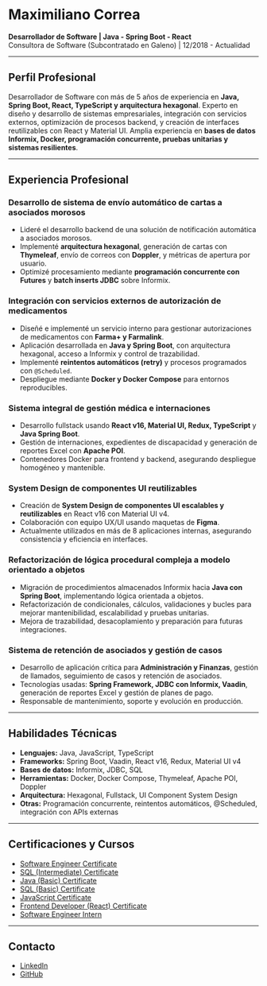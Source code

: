 # Maximiliano Correa
**Desarrollador de Software | Java - Spring Boot - React**  
Consultora de Software (Subcontratado en Galeno) | 12/2018 - Actualidad  

---

## Perfil Profesional
Desarrollador de Software con más de 5 años de experiencia en **Java, Spring Boot, React, TypeScript y arquitectura hexagonal**. Experto en diseño y desarrollo de sistemas empresariales, integración con servicios externos, optimización de procesos backend, y creación de interfaces reutilizables con React y Material UI. Amplia experiencia en **bases de datos Informix, Docker, programación concurrente, pruebas unitarias y sistemas resilientes**.

---

## Experiencia Profesional

### Desarrollo de sistema de envío automático de cartas a asociados morosos
- Lideré el desarrollo backend de una solución de notificación automática a asociados morosos.
- Implementé **arquitectura hexagonal**, generación de cartas con **Thymeleaf**, envío de correos con **Doppler**, y métricas de apertura por usuario.
- Optimizé procesamiento mediante **programación concurrente con Futures** y **batch inserts JDBC** sobre Informix.

### Integración con servicios externos de autorización de medicamentos
- Diseñé e implementé un servicio interno para gestionar autorizaciones de medicamentos con **Farma+ y Farmalink**.
- Aplicación desarrollada en **Java y Spring Boot**, con arquitectura hexagonal, acceso a Informix y control de trazabilidad.
- Implementé **reintentos automáticos (retry)** y procesos programados con `@Scheduled`.
- Despliegue mediante **Docker y Docker Compose** para entornos reproducibles.

### Sistema integral de gestión médica e internaciones
- Desarrollo fullstack usando **React v16, Material UI, Redux, TypeScript** y **Java Spring Boot**.
- Gestión de internaciones, expedientes de discapacidad y generación de reportes Excel con **Apache POI**.
- Contenedores Docker para frontend y backend, asegurando despliegue homogéneo y mantenible.

### System Design de componentes UI reutilizables
- Creación de **System Design de componentes UI escalables y reutilizables** en React v16 con Material UI v4.
- Colaboración con equipo UX/UI usando maquetas de **Figma**.
- Actualmente utilizados en más de 8 aplicaciones internas, asegurando consistencia y eficiencia en interfaces.

### Refactorización de lógica procedural compleja a modelo orientado a objetos
- Migración de procedimientos almacenados Informix hacia **Java con Spring Boot**, implementando lógica orientada a objetos.
- Refactorización de condicionales, cálculos, validaciones y bucles para mejorar mantenibilidad, escalabilidad y pruebas unitarias.
- Mejora de trazabilidad, desacoplamiento y preparación para futuras integraciones.

### Sistema de retención de asociados y gestión de casos
- Desarrollo de aplicación crítica para **Administración y Finanzas**, gestión de llamados, seguimiento de casos y retención de asociados.
- Tecnologías usadas: **Spring Framework, JDBC con Informix, Vaadin**, generación de reportes Excel y gestión de planes de pago.
- Responsable de mantenimiento, soporte y evolución en producción.

---

## Habilidades Técnicas
- **Lenguajes:** Java, JavaScript, TypeScript  
- **Frameworks:** Spring Boot, Vaadin, React v16, Redux, Material UI v4  
- **Bases de datos:** Informix, JDBC, SQL  
- **Herramientas:** Docker, Docker Compose, Thymeleaf, Apache POI, Doppler  
- **Arquitectura:** Hexagonal, Fullstack, UI Component System Design  
- **Otras:** Programación concurrente, reintentos automáticos, @Scheduled, integración con APIs externas

---

## Certificaciones y Cursos
- [Software Engineer Certificate](#)  
- [SQL (Intermediate) Certificate](#)  
- [Java (Basic) Certificate](#)  
- [SQL (Basic) Certificate](#)  
- [JavaScript Certificate](#)  
- [Frontend Developer (React) Certificate](#)  
- [Software Engineer Intern](#)  

---

## Contacto
- [LinkedIn](#)  
- [GitHub](#)  

